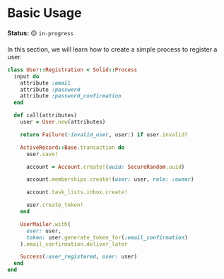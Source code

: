 # Basic Usage

**Status:** 🟡 `in-progress`

In this section, we will learn how to create a simple process to register a user.

```ruby
class User::Registration < Solid::Process
  input do
    attribute :email
    attribute :password
    attribute :password_confirmation
  end

  def call(attributes)
    user = User.new(attributes)

    return Failure(:invalid_user, user:) if user.invalid?

    ActiveRecord::Base.transaction do
      user.save!

      account = Account.create!(uuid: SecureRandom.uuid)

      account.memberships.create!(user: user, role: :owner)

      account.task_lists.inbox.create!

      user.create_token!
    end

    UserMailer.with(
      user: user,
      token: user.generate_token_for(:email_confirmation)
    ).email_confirmation.deliver_later

    Success(:user_registered, user: user)
  end
end
```
